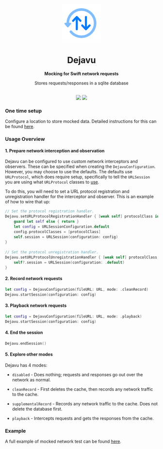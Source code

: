 <div align="center">
    <img width="25%" src="/Media/Dejavu~1000x1000.png">
    <h1>Dejavu</h1>
    <strong>Mocking for Swift network requests</strong>
    <br>
    <p>Stores requests/responses in a sqlite database</p>
    <br>
    <img src="https://img.shields.io/badge/license-Apache-blue">
    <img src="https://img.shields.io/badge/swift-5.7-orange">
</div>

### One time setup

Configure a location to store mocked data. Detailed instructions for this can be found [here](./AdditionalDocumentation/MockedDataSetupInstructions.md).

### Usage Overview

#### 1. Prepare network interception and observation

Dejavu can be configured to use custom network interceptors and observers. These can be specified when creating the `DejavuConfiguration`.  However, you may choose to use the defaults. The defaults use `URLProtocol`, which does require setup, specifically to tell the `URLSession` you are using what `URLProtocol` classes to [use](https://developer.apple.com/documentation/foundation/urlsessionconfiguration/1411050-protocolclasses).

To do this, you will need to set a URL protocol registration and unregistration handler for the
interceptor and observer. This is an example of how to wire that up:

```swift
// Set the protocol registration handler.
Dejavu.setURLProtocolRegistrationHandler { [weak self] protocolClass in
    guard let self else { return }
    let config = URLSessionConfiguration.default
    config.protocolClasses = [protocolClass]
    self.session = URLSession(configuration: config)
}

// Set the protocol unregistration handler.
Dejavu.setURLProtocolUnregistrationHandler { [weak self] protocolClass in
    self?.session = URLSession(configuration: .default)
}
```

#### 2. Record network requests

```swift
let config = DejavuConfiguration(fileURL: URL, mode: .cleanRecord)
Dejavu.startSession(configuration: config)
```

#### 3. Playback network requests

```swift
let config = DejavuConfiguration(fileURL: URL, mode: .playback)
Dejavu.startSession(configuration: config)
```

#### 4. End the session

```swift
Dejavu.endSession()
```

#### 5. Explore other modes

Dejavu has 4 modes:

- `disabled` - Does nothing; requests and responses go out over the network as normal.

- `cleanRecord` - First deletes the cache, then records any network traffic to the cache.
 
- `supplementalRecord` - Records any network traffic to the cache. Does not delete the database first.

- `playback` - Intercepts requests and gets the responses from the cache.

### Example

A full example of mocked network test can be found [here](Examples/ExamplesTests/ExamplesTests.swift).

